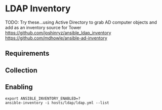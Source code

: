 # LDAP Inventory

TODO: Try these...using Active Directory to grab AD computer objects and add as an inventory source for Tower
https://github.com/joshinryz/ansible_ldap_inventory
https://github.com/mdhowle/ansible-ad-inventory

## Requirements


## Collection


## Enabling

```
export ANSIBLE_INVENTORY_ENABLED=?
ansible-inventory -i hosts/ldap/ldap.yml --list
```